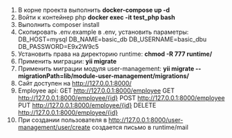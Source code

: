 1. В корне проекта выполнить **docker-compose up -d**
2. Войти к контейнер php **docker exec -it test_php bash**
3. Выполнить composer install
4. Скопировать .env.example в .env, установить параметры:
   DB_HOST=mysql
   DB_NAME=basic_db
   DB_USERNAME=basic_dbu
   DB_PASSWORD=E9x2W9c5
5. Установить права на директорию runtime: **chmod -R 777 runtime/**
6. Применить миграции: **yii migrate**
7. Применить миграции модуля user-management: **yii migrate --migrationPath=lib/module-user-management/migrations/**
8. Сайт доступен на http://127.0.0.1:8000/
9. Employee api:
   GET http://127.0.0.1:8000/employee
   GET http://127.0.0.1:8000/employee/{id}
   POST http://127.0.0.1:8000/employee
   PUT http://127.0.0.1:8000/employee/{id}
   DELETE http://127.0.0.1:8000/employee/{id}
10. При создании пользователя в http://127.0.0.1:8000/user-management/user/create создается письмо в runtime/mail